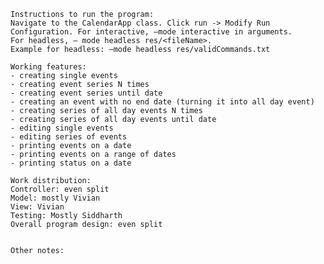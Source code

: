     Instructions to run the program:
    Navigate to the CalendarApp class. Click run -> Modify Run Configuration. For interactive, —mode interactive in arguments. 
    For headless, — mode headless res/<fileName>. 
    Example for headless: —mode headless res/validCommands.txt

    Working features:
    - creating single events
    - creating event series N times
    - creating event series until date
    - creating an event with no end date (turning it into all day event)
    - creating series of all day events N times
    - creating series of all day events until date
    - editing single events
    - editing series of events
    - printing events on a date
    - printing events on a range of dates
    - printing status on a date

    Work distribution:
    Controller: even split
    Model: mostly Vivian
    View: Vivian
    Testing: Mostly Siddharth
    Overall program design: even split


    Other notes:
